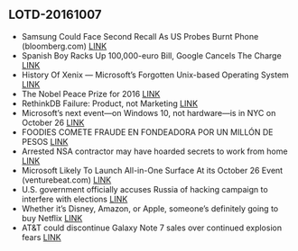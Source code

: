 ## LOTD-20161007

-  Samsung Could Face Second Recall As US Probes Burnt Phone  (bloomberg.com)  [LINK](https://hardware.slashdot.org/story/16/10/07/1353238/samsung-could-face-second-recall-as-us-probes-burnt-phone)
- Spanish Boy Racks Up 100,000-euro Bill, Google Cancels The Charge [LINK](https://freshasfuck.net/2016/10/07/spanish-boy-makes-100000-euro-bill-google-cancels-the-charge/)
- History Of Xenix — Microsoft’s Forgotten Unix-based Operating System [LINK](https://fossbytes.com/xenix-history-microsoft-unix-operating-system/)
- The Nobel Peace Prize for 2016 [LINK](http://www.nobelprize.org/nobel_prizes/peace/laureates/2016/press.html)
- RethinkDB Failure: Product, not Marketing [LINK](http://movingfulcrum.com/rethinkdb-failure-engineering-not-marketing/)
- Microsoft’s next event—on Windows 10, not hardware—is in NYC on October 26 [LINK](http://arstechnica.com/gadgets/2016/10/microsofts-next-event-on-windows-10-not-hardware-is-in-nyc-on-october-26/)
- FOODIES COMETE FRAUDE EN FONDEADORA POR UN MILLÓN DE PESOS [LINK](http://expansion.mx/tecnologia/2016/10/06/foodies-comete-fraude-en-fondeadora-por-un-millon-de-pesos)
- Arrested NSA contractor may have hoarded secrets to work from home [LINK](http://arstechnica.com/tech-policy/2016/10/nsa-leaks-suspect-portrayed-as-a-hoarder-with-minimal-home-computer-security/)
-  Microsoft Likely To Launch All-in-One Surface At its October 26 Event  (venturebeat.com)  [LINK](https://hardware.slashdot.org/story/16/10/07/1853258/microsoft-likely-to-launch-all-in-one-surface-at-its-october-26-event)
- U.S. government officially accuses Russia of hacking campaign to interfere with elections [LINK](https://www.washingtonpost.com/world/national-security/us-government-officially-accuses-russia-of-hacking-campaign-to-influence-elections/2016/10/07/4e0b9654-8cbf-11e6-875e-2c1bfe943b66_story.html)
- Whether it’s Disney, Amazon, or Apple, someone’s definitely going to buy Netflix [LINK](https://techcrunch.com/2016/10/07/whether-its-disney-amazon-or-apple-someones-definitely-going-to-buy-netflix/)
- AT&T could discontinue Galaxy Note 7 sales over continued explosion fears [LINK](http://arstechnica.com/gadgets/2016/10/att-could-discontinue-galaxy-note-7-sales-over-continued-explosion-fears/)
